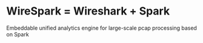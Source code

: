 # WireSpark = Wireshark + Spark
Embeddable unified analytics engine for large-scale pcap processing based on Spark
